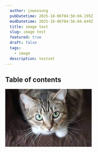 ```yaml
---
  author: jowoosung
  pubDatetime: 2025-10-06T04:56:04.195Z
  modDatetime: 2025-10-06T04:56:04.649Z
  title: image test
  slug: image test
  featured: true
  draft: false
  tags:
    - image 
  description: testset
---
```

## Table of contents

![업로드 이미지](https://github.com/Oldentomato/astro-paper/blob/main/src/data/images/1759726597468-cat.jpg?raw=true)